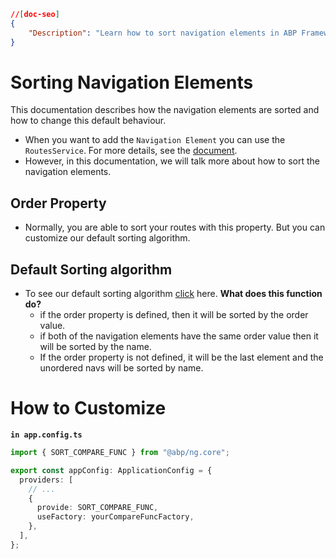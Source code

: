 ```json
//[doc-seo]
{
    "Description": "Learn how to sort navigation elements in ABP Framework, customize sorting behavior, and understand the default algorithm effectively."
}
```

# Sorting Navigation Elements

This documentation describes how the navigation elements are sorted and how to change this default behaviour.

- When you want to add the `Navigation Element` you can use the `RoutesService`. For more details, see the [document](../angular/modifying-the-menu.md).
- However, in this documentation, we will talk more about how to sort the navigation elements.

## Order Property

- Normally, you are able to sort your routes with this property. But you can customize our default sorting algorithm.

## Default Sorting algorithm

- To see our default sorting algorithm [click](https://github.com/abpframework/abp/blob/dev/npm/ng-packs/packages/core/src/lib/tokens/compare-func.token.ts) here.
  **What does this function do?**
  - if the order property is defined, then it will be sorted by the order value.
  - if both of the navigation elements have the same order value then it will be sorted by the name.
  - If the order property is not defined, it will be the last element and the unordered navs will be sorted by name.

# How to Customize

**`in app.config.ts`**

```ts
import { SORT_COMPARE_FUNC } from "@abp/ng.core";

export const appConfig: ApplicationConfig = {
  providers: [
    // ...
    {
      provide: SORT_COMPARE_FUNC,
      useFactory: yourCompareFuncFactory,
    },
  ],
};
```
